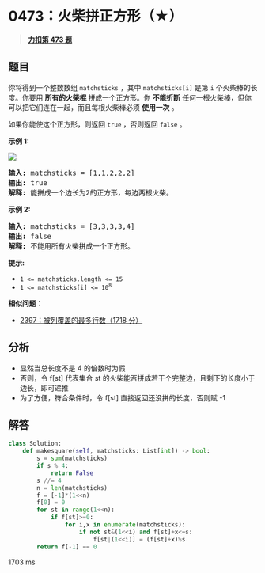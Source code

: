 # 0473：火柴拼正方形（★）


> <u>**[力扣第 473 题](https://leetcode.cn/problems/matchsticks-to-square/)**</u>
## 题目

<p>你将得到一个整数数组 <code>matchsticks</code> ，其中 <code>matchsticks[i]</code> 是第 <code>i</code> 个火柴棒的长度。你要用 <strong>所有的火柴棍</strong> 拼成一个正方形。你 <strong>不能折断</strong> 任何一根火柴棒，但你可以把它们连在一起，而且每根火柴棒必须 <strong>使用一次</strong> 。</p>

<p>如果你能使这个正方形，则返回 <code>true</code> ，否则返回 <code>false</code> 。</p>



<p><strong>示例 1:</strong></p>

<p><img src="https://assets.leetcode.com/uploads/2021/04/09/matchsticks1-grid.jpg" /></p>

<pre>
<strong>输入:</strong> matchsticks = [1,1,2,2,2]
<strong>输出:</strong> true
<strong>解释:</strong> 能拼成一个边长为2的正方形，每边两根火柴。
</pre>

<p><strong>示例 2:</strong></p>

<pre>
<strong>输入:</strong> matchsticks = [3,3,3,3,4]
<strong>输出:</strong> false
<strong>解释:</strong> 不能用所有火柴拼成一个正方形。
</pre>



<p><strong>提示:</strong></p>

<ul>
<li><code>1 &lt;= matchsticks.length &lt;= 15</code></li>
<li><code>1 &lt;= matchsticks[i] &lt;= 10<sup>8</sup></code></li>
</ul>


**相似问题：**
- [2397：被列覆盖的最多行数（1718 分）](/leetcode/2397)


## 分析

- 显然当总长度不是 4 的倍数时为假
- 否则，令 f[st] 代表集合 st 的火柴能否拼成若干个完整边，且剩下的长度小于边长，即可递推
- 为了方便，符合条件时，令 f[st] 直接返回还没拼的长度，否则赋 -1
## 解答

```python
class Solution:
    def makesquare(self, matchsticks: List[int]) -> bool:
        s = sum(matchsticks)
        if s % 4:
            return False
        s //= 4
        n = len(matchsticks)
        f = [-1]*(1<<n)
        f[0] = 0
        for st in range(1<<n):
            if f[st]>=0:
                for i,x in enumerate(matchsticks):
                    if not st&(1<<i) and f[st]+x<=s:
                        f[st|(1<<i)] = (f[st]+x)%s
        return f[-1] == 0
```
1703 ms

